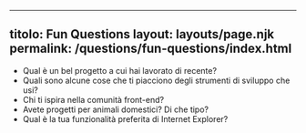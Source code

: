 ***

## titolo: Fun Questions&#xA;layout: layouts/page.njk&#xA;permalink: /questions/fun-questions/index.html

*   Qual è un bel progetto a cui hai lavorato di recente?
*   Quali sono alcune cose che ti piacciono degli strumenti di sviluppo che usi?
*   Chi ti ispira nella comunità front-end?
*   Avete progetti per animali domestici? Di che tipo?
*   Qual è la tua funzionalità preferita di Internet Explorer?
